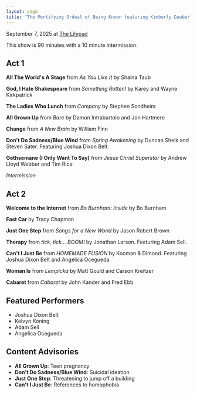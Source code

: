 ```yaml
---
layout: page
title: "The Mortifying Ordeal of Being Known featuring Kimberly Dauber"
---
```


September 7, 2025 at [The Lilypad](https://www.lilypadinman.com/)

This show is 90 minutes with a 10 minute intermission.

## Act 1

**All The World's A Stage** from <cite>As You Like It</cite> by Shaina Taub

**God, I Hate Shakespeare** from <cite>Something Rotten!</cite> by Karey and Wayne Kirkpatrick

**The Ladies Who Lunch** from <cite>Company</cite> by Stephen Sondheim

**All Grown Up** from <cite>Bare</cite> by Damon Intrabartolo and Jon Hartmere

**Change** from <cite>A New Brain</cite> by William Finn

**Don't Do Sadness/Blue Wind** from <cite>Spring Awakening</cite> by Duncan Sheik and Steven Sater. Featuring Joshua Dixon Belt.

**Gethsemane (I Only Want To Say)** from <cite>Jesus Christ Superstar</cite> by Andrew Lloyd Webber and Tim Rice

*Intermission*

## Act 2

**Welcome to the Internet** from <cite>Bo Burnham: Inside</cite> by Bo Burnham

**Fast Car** by Tracy Chapman

**Just One Step** from <cite>Songs for a New World</cite> by Jason Robert Brown

**Therapy** from <cite>tick, tick... BOOM!</cite> by Jonathan Larson. Featuring Adam Sell.

**Can't I Just Be** from <cite>HOMEMADE FUSION</cite> by Kooman & Dimond. Featuring Joshua Dixon Belt and Angelica Ocegueda.

**Woman Is** from <cite>Lempicka</cite> by Matt Gould and Carson Kreitzer

**Cabaret** from <cite>Cabaret</cite> by John Kander and Fred Ebb

## Featured Performers
- Joshua Dixon Belt
- Kelvyn Koning
- Adam Sell
- Angelica Ocegueda

## Content Advisories
- **All Grown Up**: Teen pregnancy
- **Don't Do Sadness/Blue Wind**: Suicidal ideation
- **Just One Step**: Threatening to jump off a building
- **Can't I Just Be**: References to homophobia
